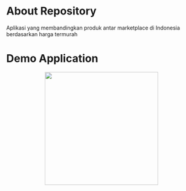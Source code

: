 # About Repository
Aplikasi yang membandingkan produk antar marketplace di Indonesia berdasarkan harga termurah

# Demo Application
<p align="center">
  <img src="https://im.ezgif.com/tmp/ezgif-1-e6a40236a47b.gif" width="300">
</p>

